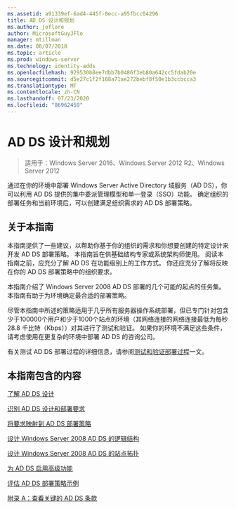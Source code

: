 ```yaml
---
ms.assetid: a91339ef-6ad4-445f-8ecc-a95fbcc04296
title: AD DS 设计和规划
ms.author: joflore
author: MicrosoftGuyJFlo
manager: mtillman
ms.date: 08/07/2018
ms.topic: article
ms.prod: windows-server
ms.technology: identity-adds
ms.openlocfilehash: 929530b8ee7dbb7b0486f3eb80a642cc5fdab20e
ms.sourcegitcommit: d5e27c1f2f168a71ae272bebf8f50e1b3ccbcca3
ms.translationtype: MT
ms.contentlocale: zh-CN
ms.lasthandoff: 07/23/2020
ms.locfileid: "86962459"
---
```

# <a name="ad-ds-design-and-planning"></a>AD DS 设计和规划

> 适用于：Windows Server 2016、Windows Server 2012 R2、Windows Server 2012

通过在你的环境中部署 Windows Server Active Directory 域服务（AD DS），你可以利用 AD DS 提供的集中委派管理模型和单一登录（SSO）功能。 确定组织的部署任务和当前环境后，可以创建满足组织需求的 AD DS 部署策略。

## <a name="about-this-guide"></a>关于本指南

本指南提供了一些建议，以帮助你基于你的组织的需求和你想要创建的特定设计来开发 AD DS 部署策略。 本指南旨在供基础结构专家或系统架构师使用。 阅读本指南之前，应充分了解 AD DS 在功能级别上的工作方式。 你还应充分了解将反映在你的 AD DS 部署策略中的组织要求。

本指南介绍了 Windows Server 2008 AD DS 部署的几个可能的起点的任务集。 本指南有助于为环境确定最合适的部署策略。

尽管本指南中所述的策略适用于几乎所有服务器操作系统部署，但已专门针对包含少于100000个用户和少于1000个站点的环境（其网络连接的网络连接最低为每秒28.8 千比特（Kbps））对其进行了测试和验证。 如果你的环境不满足这些条件，请考虑使用在更复杂的环境中部署 AD DS 的咨询公司。

有关测试 AD DS 部署过程的详细信息，请参阅[测试和验证部署过程](/previous-versions/windows/it-pro/windows-server-2003/cc772722(v=ws.10))一文。

## <a name="in-this-guide"></a>本指南包含的内容

[了解 AD DS 设计](Understanding-AD-DS-Design.md)

[识别 AD DS 设计和部署要求](Identifying-Your-AD-DS-Design-and-Deployment-Requirements.md)

[将要求映射到 AD DS 部署策略](Mapping-Your-Requirements-to-an-AD-DS-Deployment-Strategy.md)

[设计 Windows Server 2008 AD DS 的逻辑结构](Designing-the-Logical-Structure.md)

[设计 Windows Server 2008 AD DS 的站点拓扑](Designing-the-Site-Topology.md)

[为 AD DS 启用高级功能](Enabling-Advanced-Features-for-AD-DS.md)

[评估 AD DS 部署策略示例](Evaluating-AD-DS-Deployment-Strategy-Examples.md)

[附录 A：查看关键的 AD DS 条款](Appendix-A--Reviewing-Key-AD-DS-Terms.md)
